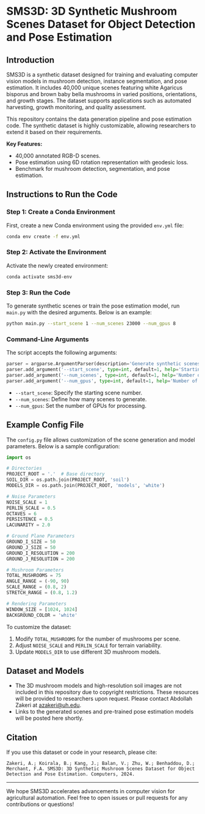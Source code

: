 # SMS3D: 3D Synthetic Mushroom Scenes Dataset for Object Detection and Pose Estimation

## Introduction
SMS3D is a synthetic dataset designed for training and evaluating computer vision models in mushroom detection, instance segmentation, and pose estimation. It includes 40,000 unique scenes featuring white Agaricus bisporus and brown baby bella mushrooms in varied positions, orientations, and growth stages. The dataset supports applications such as automated harvesting, growth monitoring, and quality assessment.

This repository contains the data generation pipeline and pose estimation code. The synthetic dataset is highly customizable, allowing researchers to extend it based on their requirements.

**Key Features:**
- 40,000 annotated RGB-D scenes.
- Pose estimation using 6D rotation representation with geodesic loss.
- Benchmark for mushroom detection, segmentation, and pose estimation.

## Instructions to Run the Code

### Step 1: Create a Conda Environment
First, create a new Conda environment using the provided `env.yml` file:
```bash
conda env create -f env.yml
```

### Step 2: Activate the Environment
Activate the newly created environment:
```bash
conda activate sms3d-env
```

### Step 3: Run the Code
To generate synthetic scenes or train the pose estimation model, run `main.py` with the desired arguments. Below is an example:
```bash
python main.py --start_scene 1 --num_scenes 23000 --num_gpus 8
```

### Command-Line Arguments
The script accepts the following arguments:
```python
parser = argparse.ArgumentParser(description='Generate synthetic scenes.')
parser.add_argument('--start_scene', type=int, default=1, help='Starting scene number.')
parser.add_argument('--num_scenes', type=int, default=1, help='Number of scenes to generate.')
parser.add_argument('--num_gpus', type=int, default=1, help='Number of GPUs to use.')
```
- `--start_scene`: Specify the starting scene number.
- `--num_scenes`: Define how many scenes to generate.
- `--num_gpus`: Set the number of GPUs for processing.

## Example Config File
The `config.py` file allows customization of the scene generation and model parameters. Below is a sample configuration:
```python
import os

# Directories
PROJECT_ROOT = '.'  # Base directory
SOIL_DIR = os.path.join(PROJECT_ROOT, 'soil')
MODELS_DIR = os.path.join(PROJECT_ROOT, 'models', 'white')

# Noise Parameters
NOISE_SCALE = 1
PERLIN_SCALE = 0.5
OCTAVES = 6
PERSISTENCE = 0.5
LACUNARITY = 2.0

# Ground Plane Parameters
GROUND_I_SIZE = 50
GROUND_J_SIZE = 50
GROUND_I_RESOLUTION = 200
GROUND_J_RESOLUTION = 200

# Mushroom Parameters
TOTAL_MUSHROOMS = 75
ANGLE_RANGE = (-90, 90)
SCALE_RANGE = (0.8, 2)
STRETCH_RANGE = (0.8, 1.2)

# Rendering Parameters
WINDOW_SIZE = [1024, 1024]
BACKGROUND_COLOR = 'white'
```

To customize the dataset:
1. Modify `TOTAL_MUSHROOMS` for the number of mushrooms per scene.
2. Adjust `NOISE_SCALE` and `PERLIN_SCALE` for terrain variability.
3. Update `MODELS_DIR` to use different 3D mushroom models.

## Dataset and Models
- The 3D mushroom models and high-resolution soil images are not included in this repository due to copyright restrictions. These resources will be provided to researchers upon request. Please contact Abdollah Zakeri at [azakeri@uh.edu](mailto:azakeri@uh.edu).
- Links to the generated scenes and pre-trained pose estimation models will be posted here shortly.

## Citation
If you use this dataset or code in your research, please cite:
```text
Zakeri, A.; Koirala, B.; Kang, J.; Balan, V.; Zhu, W.; Benhaddou, D.; Merchant, F.A. SMS3D: 3D Synthetic Mushroom Scenes Dataset for Object Detection and Pose Estimation. Computers, 2024.
```

---
We hope SMS3D accelerates advancements in computer vision for agricultural automation. Feel free to open issues or pull requests for any contributions or questions!
